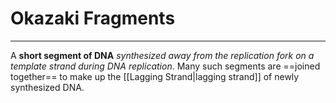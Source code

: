 # Okazaki Fragments
---
A **short segment of DNA** *synthesized away from the replication fork on a template strand during DNA replication*. Many such segments are ==joined together== to make up the [[Lagging Strand|lagging strand]] of newly synthesized DNA.